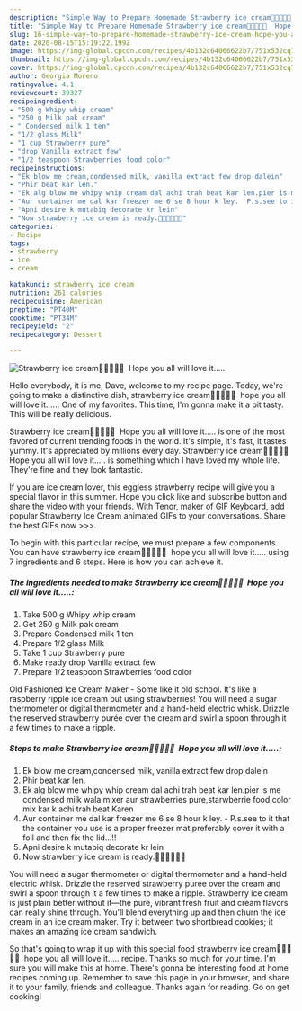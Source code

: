 ```yaml
---
description: "Simple Way to Prepare Homemade Strawberry ice cream🍓🍨🍦🍓💁  Hope you all will love it....."
title: "Simple Way to Prepare Homemade Strawberry ice cream🍓🍨🍦🍓💁  Hope you all will love it....."
slug: 16-simple-way-to-prepare-homemade-strawberry-ice-cream-hope-you-all-will-love-it
date: 2020-08-15T15:19:22.199Z
image: https://img-global.cpcdn.com/recipes/4b132c64066622b7/751x532cq70/strawberry-ice-cream🍓🍨🍦🍓💁-hope-you-all-will-love-it-recipe-main-photo.jpg
thumbnail: https://img-global.cpcdn.com/recipes/4b132c64066622b7/751x532cq70/strawberry-ice-cream🍓🍨🍦🍓💁-hope-you-all-will-love-it-recipe-main-photo.jpg
cover: https://img-global.cpcdn.com/recipes/4b132c64066622b7/751x532cq70/strawberry-ice-cream🍓🍨🍦🍓💁-hope-you-all-will-love-it-recipe-main-photo.jpg
author: Georgia Moreno
ratingvalue: 4.1
reviewcount: 39327
recipeingredient:
- "500 g Whipy whip cream"
- "250 g Milk pak cream"
- " Condensed milk 1 ten"
- "1/2 glass Milk"
- "1 cup Strawberry pure"
- "drop Vanilla extract few"
- "1/2 teaspoon Strawberries food color"
recipeinstructions:
- "Ek blow me cream,condensed milk, vanilla extract few drop dalein"
- "Phir beat kar len."
- "Ek alg blow me whipy whip cream dal achi trah beat kar len.pier is me condensed milk wala mixer aur strawberries pure,starwberrie food color mix kar k achi trah beat Karen"
- "Aur container me dal kar freezer me 6 se 8 hour k ley.  P.s.see to it that the container you use is a proper freezer mat.preferably cover it with a foil and then fix the lid...!!"
- "Apni desire k mutabiq decorate kr lein"
- "Now strawberry ice cream is ready.🍓🍦🍨💁💁🍓"
categories:
- Recipe
tags:
- strawberry
- ice
- cream

katakunci: strawberry ice cream 
nutrition: 261 calories
recipecuisine: American
preptime: "PT40M"
cooktime: "PT34M"
recipeyield: "2"
recipecategory: Dessert

---
```



![Strawberry ice cream🍓🍨🍦🍓💁  Hope you all will love it.....](https://img-global.cpcdn.com/recipes/4b132c64066622b7/751x532cq70/strawberry-ice-cream🍓🍨🍦🍓💁-hope-you-all-will-love-it-recipe-main-photo.jpg)

Hello everybody, it is me, Dave, welcome to my recipe page. Today, we're going to make a distinctive dish, strawberry ice cream🍓🍨🍦🍓💁  hope you all will love it...... One of my favorites. This time, I'm gonna make it a bit tasty. This will be really delicious.

Strawberry ice cream🍓🍨🍦🍓💁  Hope you all will love it..... is one of the most favored of current trending foods in the world. It's simple, it's fast, it tastes yummy. It's appreciated by millions every day. Strawberry ice cream🍓🍨🍦🍓💁  Hope you all will love it..... is something which I have loved my whole life. They're fine and they look fantastic.

If you are ice cream lover, this eggless strawberry recipe will give you a special flavor in this summer. Hope you click like and subscribe button and share the video with your friends. With Tenor, maker of GIF Keyboard, add popular Strawberry Ice Cream animated GIFs to your conversations. Share the best GIFs now &gt;&gt;&gt;.


To begin with this particular recipe, we must prepare a few components. You can have strawberry ice cream🍓🍨🍦🍓💁  hope you all will love it..... using 7 ingredients and 6 steps. Here is how you can achieve it.

<!--inarticleads1-->

##### The ingredients needed to make Strawberry ice cream🍓🍨🍦🍓💁  Hope you all will love it.....:

1. Take 500 g Whipy whip cream
1. Get 250 g Milk pak cream
1. Prepare  Condensed milk 1 ten
1. Prepare 1/2 glass Milk
1. Take 1 cup Strawberry pure
1. Make ready drop Vanilla extract few
1. Prepare 1/2 teaspoon Strawberries food color


Old Fashioned Ice Cream Maker - Some like it old school. It&#39;s like a raspberry ripple ice cream but using strawberries! You will need a sugar thermometer or digital thermometer and a hand-held electric whisk. Drizzle the reserved strawberry purée over the cream and swirl a spoon through it a few times to make a ripple. 

<!--inarticleads2-->

##### Steps to make Strawberry ice cream🍓🍨🍦🍓💁  Hope you all will love it.....:

1. Ek blow me cream,condensed milk, vanilla extract few drop dalein
1. Phir beat kar len.
1. Ek alg blow me whipy whip cream dal achi trah beat kar len.pier is me condensed milk wala mixer aur strawberries pure,starwberrie food color mix kar k achi trah beat Karen
1. Aur container me dal kar freezer me 6 se 8 hour k ley. -  P.s.see to it that the container you use is a proper freezer mat.preferably cover it with a foil and then fix the lid...!!
1. Apni desire k mutabiq decorate kr lein
1. Now strawberry ice cream is ready.🍓🍦🍨💁💁🍓


You will need a sugar thermometer or digital thermometer and a hand-held electric whisk. Drizzle the reserved strawberry purée over the cream and swirl a spoon through it a few times to make a ripple. Strawberry ice cream is just plain better without it—the pure, vibrant fresh fruit and cream flavors can really shine through. You&#39;ll blend everything up and then churn the ice cream in an ice cream maker. Try it between two shortbread cookies; it makes an amazing ice cream sandwich. 

So that's going to wrap it up with this special food strawberry ice cream🍓🍨🍦🍓💁  hope you all will love it..... recipe. Thanks so much for your time. I'm sure you will make this at home. There's gonna be interesting food at home recipes coming up. Remember to save this page in your browser, and share it to your family, friends and colleague. Thanks again for reading. Go on get cooking!
